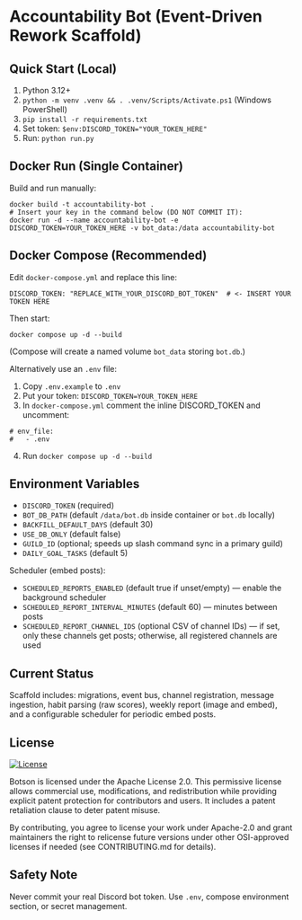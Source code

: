 # Accountability Bot (Event-Driven Rework Scaffold)

## Quick Start (Local)
1. Python 3.12+
2. `python -m venv .venv && . .venv/Scripts/Activate.ps1` (Windows PowerShell)
3. `pip install -r requirements.txt`
4. Set token: `$env:DISCORD_TOKEN="YOUR_TOKEN_HERE"`
5. Run: `python run.py`

## Docker Run (Single Container)
Build and run manually:
```
docker build -t accountability-bot .
# Insert your key in the command below (DO NOT COMMIT IT):
docker run -d --name accountability-bot -e DISCORD_TOKEN=YOUR_TOKEN_HERE -v bot_data:/data accountability-bot
```

## Docker Compose (Recommended)
Edit `docker-compose.yml` and replace this line:
```
DISCORD_TOKEN: "REPLACE_WITH_YOUR_DISCORD_BOT_TOKEN"  # <- INSERT YOUR TOKEN HERE
```
Then start:
```
docker compose up -d --build
```
(Compose will create a named volume `bot_data` storing `bot.db`.)

Alternatively use an `.env` file:
1. Copy `.env.example` to `.env`
2. Put your token: `DISCORD_TOKEN=YOUR_TOKEN_HERE`
3. In `docker-compose.yml` comment the inline DISCORD_TOKEN and uncomment:
```
# env_file:
#   - .env
```
4. Run `docker compose up -d --build`

## Environment Variables
- `DISCORD_TOKEN` (required)
- `BOT_DB_PATH` (default `/data/bot.db` inside container or `bot.db` locally)
- `BACKFILL_DEFAULT_DAYS` (default 30)
- `USE_DB_ONLY` (default false)
- `GUILD_ID` (optional; speeds up slash command sync in a primary guild)
- `DAILY_GOAL_TASKS` (default 5)

Scheduler (embed posts):
- `SCHEDULED_REPORTS_ENABLED` (default true if unset/empty) — enable the background scheduler
- `SCHEDULED_REPORT_INTERVAL_MINUTES` (default 60) — minutes between posts
- `SCHEDULED_REPORT_CHANNEL_IDS` (optional CSV of channel IDs) — if set, only these channels get posts; otherwise, all registered channels are used

## Current Status
Scaffold includes: migrations, event bus, channel registration, message ingestion, habit parsing (raw scores), weekly report (image and embed), and a configurable scheduler for periodic embed posts.

## License
[![License](https://img.shields.io/badge/License-Apache_2.0-blue.svg)](https://opensource.org/licenses/Apache-2.0)

Botson is licensed under the Apache License 2.0. This permissive license allows commercial use, modifications, and redistribution while providing explicit patent protection for contributors and users. It includes a patent retaliation clause to deter patent misuse.

By contributing, you agree to license your work under Apache-2.0 and grant maintainers the right to relicense future versions under other OSI-approved licenses if needed (see CONTRIBUTING.md for details).

## Safety Note
Never commit your real Discord bot token. Use `.env`, compose environment section, or secret management.
